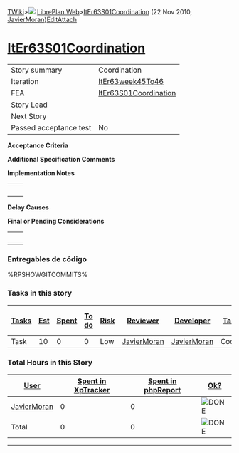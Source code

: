 [TWiki](Main_WebHome)&gt;![](/twiki/pub/TWiki/TWikiDocGraphics/web-bg-small.gif) [LibrePlan Web](LibrePlan_WebHome)&gt;[ItEr63S01Coordination](LibrePlan_ItEr63S01Coordination "Topic revision: 2 (22 Nov 2010 - 12:53:14)") (22 Nov 2010, [JavierMoran](Main_JavierMoran))[Edit](LibrePlan_ItEr63S01Coordination?t=1520343635 "Edit this topic text")[Attach](/twiki/bin/attach/LibrePlan/ItEr63S01Coordination "Attach an image or document to this topic")  

 [ItEr63S01Coordination](LibrePlan_ItEr63S01Coordination)
=========================================================

|                        |                                                          |
|------------------------|----------------------------------------------------------|
| Story summary          | Coordination                                             |
| Iteration              | [ItEr63week45To46](LibrePlan_ItEr63week45To46)           |
| FEA                    | [ItEr63S01Coordination](LibrePlan_ItEr63S01Coordination) |
| Story Lead             |                                                          |
| Next Story             |                                                          |
| Passed acceptance test | No                                                       |

**Acceptance Criteria**

**Additional Specification Comments**

**Implementation Notes**

|     |     |
|-----|-----|
|     |     |

**Delay Causes**

**Final or Pending Considerations**

|     |     |
|-----|-----|
|     |     |

###  Entregables de código

%RPSHOWGITCOMMITS%

###  Tasks in this story

| [Tasks](LibrePlan_ItEr63S01Coordination?sortcol=0;table=2;up=0#sorted_table "Sort by this column") | [Est](LibrePlan_ItEr63S01Coordination?sortcol=1;table=2;up=0#sorted_table "Sort by this column") | [Spent](LibrePlan_ItEr63S01Coordination?sortcol=2;table=2;up=0#sorted_table "Sort by this column") | [To do](LibrePlan_ItEr63S01Coordination?sortcol=3;table=2;up=0#sorted_table "Sort by this column") | [Risk](LibrePlan_ItEr63S01Coordination?sortcol=4;table=2;up=0#sorted_table "Sort by this column") | [Reviewer](LibrePlan_ItEr63S01Coordination?sortcol=5;table=2;up=0#sorted_table "Sort by this column") | [Developer](LibrePlan_ItEr63S01Coordination?sortcol=6;table=2;up=0#sorted_table "Sort by this column") | [Task Name](LibrePlan_ItEr63S01Coordination?sortcol=7;table=2;up=0#sorted_table "Sort by this column") | [Start Date](LibrePlan_ItEr63S01Coordination?sortcol=8;table=2;up=0#sorted_table "Sort by this column") | [Est End Date](LibrePlan_ItEr63S01Coordination?sortcol=9;table=2;up=0#sorted_table "Sort by this column") | [End Date](LibrePlan_ItEr63S01Coordination?sortcol=10;table=2;up=0#sorted_table "Sort by this column") |
|----------------------------------------------------------------------------------------------------|--------------------------------------------------------------------------------------------------|----------------------------------------------------------------------------------------------------|----------------------------------------------------------------------------------------------------|---------------------------------------------------------------------------------------------------|-------------------------------------------------------------------------------------------------------|--------------------------------------------------------------------------------------------------------|--------------------------------------------------------------------------------------------------------|---------------------------------------------------------------------------------------------------------|-----------------------------------------------------------------------------------------------------------|--------------------------------------------------------------------------------------------------------|
| Task                                                                                               | 10                                                                                               | 0                                                                                                  | 0                                                                                                  | Low                                                                                               | [JavierMoran](Main_JavierMoran)                                                                       | [JavierMoran](Main_JavierMoran)                                                                        | Coordination                                                                                           |                                                                                                         |                                                                                                           |                                                                                                        |

###  Total Hours in this Story

| [User](LibrePlan_ItEr63S01Coordination?sortcol=0;table=3;up=0#sorted_table "Sort by this column") | [Spent in XpTracker](LibrePlan_ItEr63S01Coordination?sortcol=1;table=3;up=0#sorted_table "Sort by this column") | [Spent in phpReport](LibrePlan_ItEr63S01Coordination?sortcol=2;table=3;up=0#sorted_table "Sort by this column") | [Ok?](LibrePlan_ItEr63S01Coordination?sortcol=3;table=3;up=0#sorted_table "Sort by this column") |
|---------------------------------------------------------------------------------------------------|-----------------------------------------------------------------------------------------------------------------|-----------------------------------------------------------------------------------------------------------------|--------------------------------------------------------------------------------------------------|
| [JavierMoran](Main_JavierMoran)                                                                   | 0                                                                                                               | 0                                                                                                               | ![DONE](/twiki/pub/TWiki/TWikiDocGraphics/choice-yes.gif "DONE")                                 |
| Total                                                                                             | 0                                                                                                               | 0                                                                                                               | ![DONE](/twiki/pub/TWiki/TWikiDocGraphics/choice-yes.gif "DONE")                                 |

------------------------------------------------------------------------
